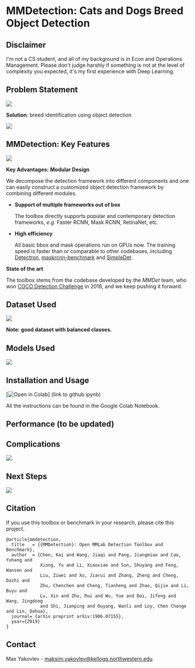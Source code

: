 # MMDetection: Cats and Dogs Breed Object Detection

## Disclaimer
I'm not a CS student, and all of my background is in Econ and Operations Management. Please don't judge harshly if something is not at the level of complexity you expected, it's my first experience with Deep Learning.

## Problem Statement

![](0002.jpg)

**Solution**: breed identification using object detection

![](0003.jpg)

## MMDetection: Key Features
![](0004.jpg)

**Key Advantages:** 
 **Modular Design**

  We decompose the detection framework into different components and one can easily construct a customized object detection framework by combining different modules.

- **Support of multiple frameworks out of box**

  The toolbox directly supports popular and contemporary detection frameworks, *e.g.* Faster RCNN, Mask RCNN, RetinaNet, etc.

- **High efficiency**

  All basic bbox and mask operations run on GPUs now. The training speed is faster than or comparable to other codebases, including [Detectron](https://github.com/facebookresearch/Detectron), [maskrcnn-benchmark](https://github.com/facebookresearch/maskrcnn-benchmark) and [SimpleDet](https://github.com/TuSimple/simpledet).

 **State of the art**

  The toolbox stems from the codebase developed by the *MMDet* team, who won [COCO Detection Challenge](http://cocodataset.org/#detection-leaderboard) in 2018, and we keep pushing it forward.

## Dataset Used

![](0006.jpg)

**Note: good dataset with balanced classes.**

## Models Used 

![](0005.jpg)

## Installation and Usage

[![Open in Colab](https://colab.research.google.com/assets/colab-badge.svg)] (link to github ipynb)

All the instructions can be found in the Google Colab Notebook.

## Performance (to be updated) 

## Complications

![](0008.jpg)

## Next Steps

![](0009.jpg)





## Citation

If you use this toolbox or benchmark in your research, please cite this project.

```
@article{mmdetection,
  title   = {{MMDetection}: Open MMLab Detection Toolbox and Benchmark},
  author  = {Chen, Kai and Wang, Jiaqi and Pang, Jiangmiao and Cao, Yuhang and
             Xiong, Yu and Li, Xiaoxiao and Sun, Shuyang and Feng, Wansen and
             Liu, Ziwei and Xu, Jiarui and Zhang, Zheng and Cheng, Dazhi and
             Zhu, Chenchen and Cheng, Tianheng and Zhao, Qijie and Li, Buyu and
             Lu, Xin and Zhu, Rui and Wu, Yue and Dai, Jifeng and Wang, Jingdong
             and Shi, Jianping and Ouyang, Wanli and Loy, Chen Change and Lin, Dahua},
  journal= {arXiv preprint arXiv:1906.07155},
  year={2019}
}
```


## Contact

Max Yakovlev - maksim.yakovlev@kellogg.northwestern.edu
